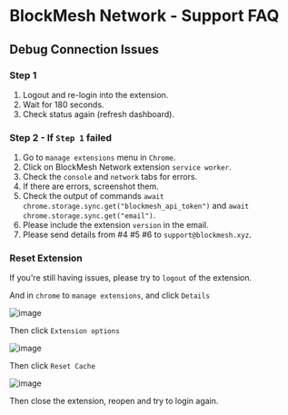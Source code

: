 # BlockMesh Network - Support FAQ

## Debug Connection Issues

### Step 1
1. Logout and re-login into the extension.
2. Wait for 180 seconds.
3. Check status again (refresh dashboard).

### Step 2 - If `Step 1` failed
1. Go to `manage extensions` menu in `Chrome`.
2. Click on BlockMesh Network extension `service worker`.
3. Check the `console` and `network` tabs for errors.
4. If there are errors, screenshot them.
5. Check the output of commands `await chrome.storage.sync.get("blockmesh_api_token")` and `await chrome.storage.sync.get("email")`.
6. Please include the extension `version` in the email.
7. Please send details from #4 #5 #6  to `support@blockmesh.xyz`.

### Reset Extension

If you're still having issues, please try to `logout` of the extension.

And in `chrome` to `manage extensions`, and click `Details`

![image](https://github.com/user-attachments/assets/35fed453-0b40-4aab-b2a2-634e3d748e19)

Then click `Extension options`

![image](https://github.com/user-attachments/assets/7e38cfbf-5091-4d24-97a5-c7bb36c5664e)

Then click `Reset Cache`

![image](https://github.com/user-attachments/assets/e573aaa0-6fa5-41fb-97a6-c98108095c0c)

Then close the extension, reopen and try to login again.
